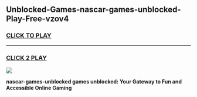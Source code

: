 
## Unblocked-Games-nascar-games-unblocked-Play-Free-vzov4
<h3>
<a href="https://premium76.site?title=nascar-games-unblocked&ref=24M">CLICK TO PLAY</a></h3>
<hr>

<h3>
<a href="https://premium76.site?title=nascar-games-unblocked&ref=24M">CLICK 2 PLAY</a>
  
</h3>

<a href="https://premium76.site?title=nascar-games-unblocked&ref=24M"><img src="https://clearcache.store/games.png"></a>


**nascar-games-unblocked games unblocked: Your Gateway to Fun and Accessible Online Gaming**
